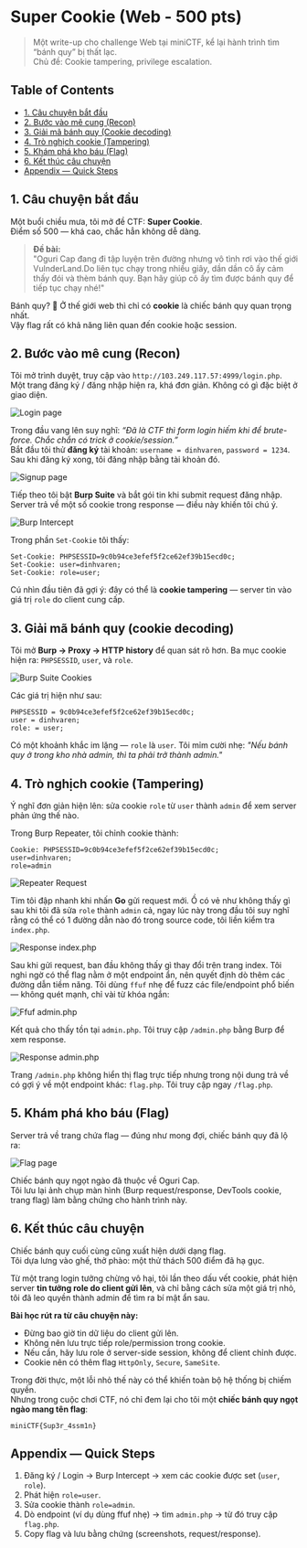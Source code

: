 # Super Cookie (Web - 500 pts)

> Một write-up cho challenge Web tại miniCTF, kể lại hành trình tìm “bánh quy” bị thất lạc.  
> Chủ đề: Cookie tampering, privilege escalation.

## Table of Contents
- [1. Câu chuyện bắt đầu](#1-câu-chuyện-bắt-đầu)
- [2. Bước vào mê cung (Recon)](#2-bước-vào-mê-cung-recon)
- [3. Giải mã bánh quy (Cookie decoding)](#3-giải-mã-bánh-quy-cookie-decoding)
- [4. Trò nghịch cookie (Tampering)](#4-trò-nghịch-cookie-tampering)
- [5. Khám phá kho báu (Flag)](#5-khám-phá-kho-báu-flag)
- [6. Kết thúc câu chuyện](#6-kết-thúc-câu-chuyện)
- [Appendix — Quick Steps](#appendix--quick-steps)

## 1. Câu chuyện bắt đầu

Một buổi chiều mưa, tôi mở đề CTF: **Super Cookie**.  
Điểm số 500 — khá cao, chắc hẳn không dễ dàng.

> **Đề bài:**  
> "Oguri Cap đang đi tập luyện trên đường nhưng vô tình rơi vào thế giới VulnderLand.Do liên tục chạy trong nhiều giây, dần dần cô ấy cảm thấy đói và thèm bánh quy. Bạn hãy giúp cô ấy tìm được bánh quy để tiếp tục chạy nhé!"

Bánh quy? 🤔 Ở thế giới web thì chỉ có **cookie** là chiếc bánh quy quan trọng nhất.  
Vậy flag rất có khả năng liên quan đến cookie hoặc session.

## 2. Bước vào mê cung (Recon)

Tôi mở trình duyệt, truy cập vào `http://103.249.117.57:4999/login.php`.  
Một trang đăng ký / đăng nhập hiện ra, khá đơn giản. Không có gì đặc biệt ở giao diện.  

![Login page](/images/miniCTF/SuperCookie/login.png)

Trong đầu vang lên suy nghĩ: *“Đã là CTF thì form login hiếm khi để brute-force. Chắc chắn có trick ở cookie/session.”*  
Bắt đầu tôi thử **đăng ký** tài khoản: `username = dinhvaren`, `password = 1234`. Sau khi đăng ký xong, tôi đăng nhập bằng tài khoản đó.

![Signup page](/images/miniCTF/SuperCookie/signup.png)

Tiếp theo tôi bật **Burp Suite** và bắt gói tin khi submit request đăng nhập. Server trả về một số cookie trong response — điều này khiến tôi chú ý.

![Burp Intercept](/images/miniCTF/SuperCookie/postLogin.png)

Trong phần `Set-Cookie` tôi thấy:

```
Set-Cookie: PHPSESSID=9c0b94ce3efef5f2ce62ef39b15ecd0c;
Set-Cookie: user=dinhvaren;
Set-Cookie: role=user;
```
Cú nhìn đầu tiên đã gợi ý: đây có thể là **cookie tampering** — server tin vào giá trị `role` do client cung cấp.


## 3. Giải mã bánh quy (cookie decoding)

Tôi mở **Burp → Proxy → HTTP history** để quan sát rõ hơn. Ba mục cookie hiện ra: `PHPSESSID`, `user`, và `role`.

![Burp Suite Cookies](/images/miniCTF/SuperCookie/cookie.png)

Các giá trị hiện như sau:
```
PHPSESSID = 9c0b94ce3efef5f2ce62ef39b15ecd0c;
user = dinhvaren;  
role: = user;  
```

Có một khoảnh khắc im lặng — `role` là `user`. Tôi mỉm cười nhẹ: *"Nếu bánh quy ở trong kho nhà admin, thì ta phải trở thành admin."*
## 4. Trò nghịch cookie (Tampering)

Ý nghĩ đơn giản hiện lên: sửa cookie `role` từ `user` thành `admin` để xem server phản ứng thế nào.

Trong Burp Repeater, tôi chỉnh cookie thành:  
```
Cookie: PHPSESSID=9c0b94ce3efef5f2ce62ef39b15ecd0c;
user=dinhvaren;
role=admin
```
![Repeater Request](/images/miniCTF/SuperCookie/setAdmin.png)

Tim tôi đập nhanh khi nhấn **Go** gửi request mới.
Ồ có vẻ như không thấy gì sau khi tôi đã sửa `role` thành `admin` cả, ngay lúc này trong đầu tôi suy nghĩ rằng có thể có 1 đường dẫn nào đó trong source code, tôi liền kiểm tra `index.php`.

![Response index.php](/images/miniCTF/SuperCookie/checkIndex.png)

Sau khi gửi request, ban đầu không thấy gì thay đổi trên trang index. Tôi nghi ngờ có thể flag nằm ở một endpoint ẩn, nên quyết định dò thêm các đường dẫn tiềm năng.
Tôi dùng `ffuf` nhẹ để fuzz các file/endpoint phổ biến — không quét mạnh, chỉ vài từ khóa ngắn:

![Ffuf admin.php](/images/miniCTF/SuperCookie/Fuzz.png)

Kết quả cho thấy tồn tại `admin.php`. Tôi truy cập `/admin.php` bằng Burp để xem response.

![Response admin.php](/images/miniCTF/SuperCookie/requestAdmin.png)

Trang `/admin.php` không hiển thị flag trực tiếp nhưng trong nội dung trả về có gợi ý về một endpoint khác: `flag.php`. Tôi truy cập ngay `/flag.php`.

## 5. Khám phá kho báu (Flag)

Server trả về trang chứa flag — đúng như mong đợi, chiếc bánh quy đã lộ ra:

![Flag page](/images/miniCTF/SuperCookie/CTF.png)

Chiếc bánh quy ngọt ngào đã thuộc về Oguri Cap.  
Tôi lưu lại ảnh chụp màn hình (Burp request/response, DevTools cookie, trang flag) làm bằng chứng cho hành trình này.

## 6. Kết thúc câu chuyện

Chiếc bánh quy cuối cùng cũng xuất hiện dưới dạng flag.  
Tôi dựa lưng vào ghế, thở phào: một thử thách 500 điểm đã hạ gục.

Từ một trang login tưởng chừng vô hại, tôi lần theo dấu vết cookie, phát hiện server **tin tưởng role do client gửi lên**, và chỉ bằng cách sửa một giá trị nhỏ, tôi đã leo quyền thành admin để tìm ra bí mật ẩn sau.  

**Bài học rút ra từ câu chuyện này:**
- Đừng bao giờ tin dữ liệu do client gửi lên.  
- Không nên lưu trực tiếp role/permission trong cookie.  
- Nếu cần, hãy lưu role ở server-side session, không để client chỉnh được.  
- Cookie nên có thêm flag `HttpOnly`, `Secure`, `SameSite`.

Trong đời thực, một lỗi nhỏ thế này có thể khiến toàn bộ hệ thống bị chiếm quyền.  
Nhưng trong cuộc chơi CTF, nó chỉ đem lại cho tôi một **chiếc bánh quy ngọt ngào mang tên flag**:
```
miniCTF{Sup3r_4ssm1n}
```

## Appendix — Quick Steps

1. Đăng ký / Login → Burp Intercept → xem các cookie được set (`user`, `role`).  
2. Phát hiện `role=user`.  
3. Sửa cookie thành `role=admin`.  
4. Dò endpoint (ví dụ dùng ffuf nhẹ) → tìm `admin.php` → từ đó truy cập `flag.php`.  
5. Copy flag và lưu bằng chứng (screenshots, request/response).